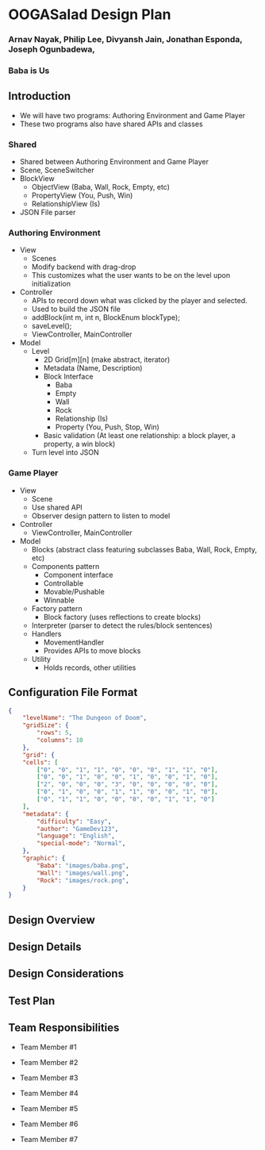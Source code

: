 # OOGASalad Design Plan
### Arnav Nayak, Philip Lee, Divyansh Jain, Jonathan Esponda, Joseph Ogunbadewa, 
### Baba is Us

## Introduction
- We will have two programs: Authoring Environment and Game Player
- These two programs also have shared APIs and classes

### Shared
* Shared between Authoring Environment and Game Player
* Scene, SceneSwitcher
* BlockView
    * ObjectView (Baba, Wall, Rock, Empty, etc)
    * PropertyView (You, Push, Win)
    * RelationshipView (Is)
* JSON File parser

### Authoring Environment
* View
  * Scenes
  * Modify backend with drag-drop
  * This customizes what the user wants to be on the level upon initialization
* Controller
  * APIs to record down what was clicked by the player and selected.
  * Used to build the JSON file
  * addBlock(int m, int n, BlockEnum blockType);
  * saveLevel();
  * ViewController, MainController
* Model
  * Level
    * 2D Grid[m][n] (make abstract, iterator)
    * Metadata (Name, Description)
    * Block Interface
      * Baba
      * Empty
      * Wall
      * Rock
      * Relationship (Is)
      * Property (You, Push, Stop, Win)
    * Basic validation (At least one relationship: a block player, a property, a win block)
  * Turn level into JSON

### Game Player
* View
  * Scene
  * Use shared API
  * Observer design pattern to listen to model
* Controller
  * ViewController, MainController
* Model
  * Blocks (abstract class featuring subclasses Baba, Wall, Rock, Empty, etc)
  * Components pattern
    * Component interface
    * Controllable
    * Movable/Pushable
    * Winnable
  * Factory pattern
    * Block factory (uses reflections to create blocks)
  * Interpreter (parser to detect the rules/block sentences)
  * Handlers
    * MovementHandler
    * Provides APIs to move blocks 
  * Utility
    * Holds records, other utilities


## Configuration File Format

```json
{
    "levelName": "The Dungeon of Doom",
    "gridSize": {
        "rows": 5,
        "columns": 10
    },
    "grid": {
    "cells": [
        ["0", "0", "1", "1", "0", "0", "0", "1", "1", "0"],
        ["0", "0", "1", "0", "0", "1", "0", "0", "1", "0"],
        ["2", "0", "0", "0", "3", "0", "0", "0", "0", "0"],
        ["0", "1", "0", "0", "1", "1", "0", "0", "1", "0"],
        ["0", "1", "1", "0", "0", "0", "0", "1", "1", "0"]
    ],
    "metadata": {
        "difficulty": "Easy",
        "author": "GameDev123",
        "language": "English",
        "special-mode": "Normal",
    },
    "graphic": {
        "Baba": "images/baba.png",
        "Wall": "images/wall.png",
        "Rock": "images/rock.png",
    }
}  
```

## Design Overview


## Design Details


## Design Considerations


## Test Plan


## Team Responsibilities

* Team Member #1

* Team Member #2

* Team Member #3

* Team Member #4

* Team Member #5

* Team Member #6

* Team Member #7


